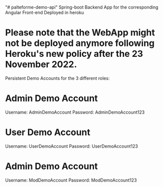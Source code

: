 "# palteforme-demo-api" 
  Spring-boot Backend App for the corresponding Angular Front-end Deployed in heroku
  
# Please note that the WebApp might not be deployed anymore following Heroku's new policy after the 23 November 2022.

  Persistent Demo Accounts for the 3 different roles:

# Admin Demo Account
Username: AdminDemoAccount
Password: AdminDemoAccount123

# User Demo Account
Username: UserDemoAccount
Password: UserDemoAccount123

# Admin Demo Account
Username: ModDemoAccount
Password: ModDemoAccount123
